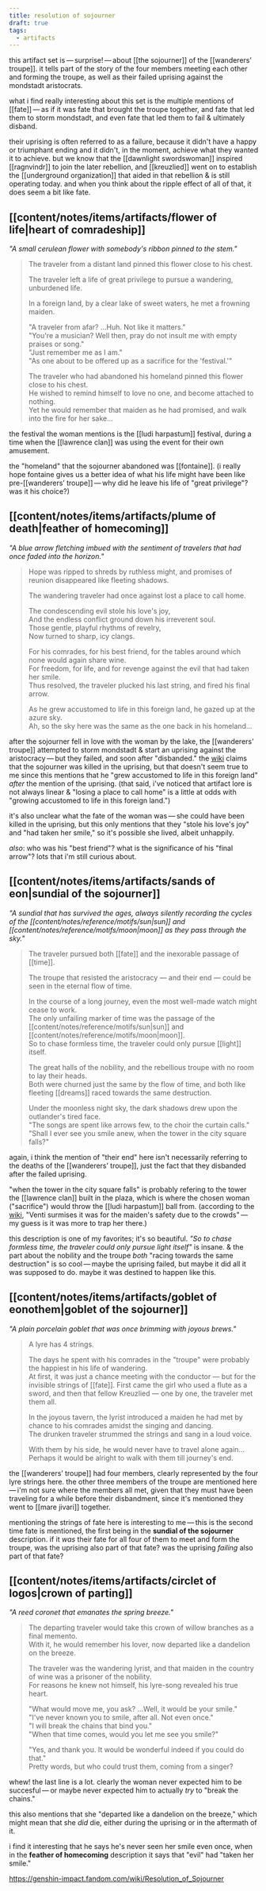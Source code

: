 ```yaml
---
title: resolution of sojourner
draft: true
tags:
  - artifacts
---
```


this artifact set is — surprise! — about [[the sojourner]] of the [[wanderers’ troupe]]. it tells part of the story of the four members meeting each other and forming the troupe, as well as their failed uprising against the mondstadt aristocrats. 

what i find really interesting about this set is the multiple mentions of [[fate]] — as if it was fate that brought the troupe together, and fate that led them to storm mondstadt, and even fate that led them to fail & ultimately disband. 

their uprising is often referred to as a failure, because it didn't have a happy or triumphant ending and it didn't, in the moment, achieve what they wanted it to achieve. but we know that the [[dawnlight swordswoman]] inspired [[ragnvindr]] to join the later rebellion, and [[kreuzlied]] went on to establish the [[underground organization]] that aided in that rebellion & is still operating today. and when you think about the ripple effect of all of that, it does seem a bit like fate.

## [[content/notes/items/artifacts/flower of life|heart of comradeship]]
*"A small cerulean flower with somebody's ribbon pinned to the stem."*
> The traveler from a distant land pinned this flower close to his chest.
> 
> The traveler left a life of great privilege to pursue a wandering, unburdened life. 
> 
> In a foreign land, by a clear lake of sweet waters, he met a frowning maiden.
> 
> "A traveler from afar? ...Huh. Not like it matters."  
> "You're a musician? Well then, pray do not insult me with empty praises or song."  
> "Just remember me as I am."  
> "As one about to be offered up as a sacrifice for the 'festival.'"
> 
> The traveler who had abandoned his homeland pinned this flower close to his chest.  
> He wished to remind himself to love no one, and become attached to nothing.  
> Yet he would remember that maiden as he had promised, and walk into the fire for her sake...

the festival the woman mentions is the [[ludi harpastum]] festival, during a time when the [[lawrence clan]] was using the event for their own amusement.

the "homeland" that the sojourner abandoned was [[fontaine]]. (i really hope fontaine gives us a better idea of what his life might have been like pre-[[wanderers’ troupe]] — why did he leave his life of "great privilege"? was it his choice?)

## [[content/notes/items/artifacts/plume of death|feather of homecoming]]
*"A blue arrow fletching imbued with the sentiment of travelers that had once faded into the horizon."*
> Hope was ripped to shreds by ruthless might, and promises of reunion disappeared like fleeting shadows. 
> 
> The wandering traveler had once against lost a place to call home.
> 
> The condescending evil stole his love's joy,  
> And the endless conflict ground down his irreverent soul.  
> Those gentle, playful rhythms of revelry,  
> Now turned to sharp, icy clangs.
> 
> For his comrades, for his best friend, for the tables around which none would again share wine.  
> For freedom, for life, and for revenge against the evil that had taken her smile.  
> Thus resolved, the traveler plucked his last string, and fired his final arrow.
> 
> As he grew accustomed to life in this foreign land, he gazed up at the azure sky.  
> Ah, so the sky here was the same as the one back in his homeland...

after the sojourner fell in love with the woman by the lake, the [[wanderers’ troupe]] attempted to storm mondstadt & start an uprising against the aristocracy — but they failed, and soon after "disbanded." the [wiki](https://genshin-impact.fandom.com/wiki/Wanderer%27s_Troupe_(Faction)) claims that the sojourner was killed in the uprising, but that doesn't seem true to me since this mentions that he "grew accustomed to life in this foreign land" *after* the mention of the uprising. (that said, i've noticed that artifact lore is not always linear & "losing a place to call home" is a little at odds with "growing accustomed to life in this foreign land.")  

it's also unclear what the fate of the woman was — she could have been killed in the uprising, but this only mentions that they "stole his love's joy" and "had taken her smile," so it's possible she lived, albeit unhappily. 

*also*: who was his "best friend"? what is the significance of his "final arrow"? lots that i'm still curious about.

## [[content/notes/items/artifacts/sands of eon|sundial of the sojourner]]
*"A sundial that has survived the ages, always silently recording the cycles of the [[content/notes/reference/motifs/sun|sun]] and [[content/notes/reference/motifs/moon|moon]] as they pass through the sky."*
> The traveler pursued both [[fate]] and the inexorable passage of [[time]].  
> 
> The troupe that resisted the aristocracy — and their end — could be seen in the eternal flow of time.
> 
> In the course of a long journey, even the most well-made watch might cease to work.  
> The only unfailing marker of time was the passage of the [[content/notes/reference/motifs/sun|sun]] and [[content/notes/reference/motifs/moon|moon]].  
> So to chase formless time, the traveler could only pursue [[light]] itself.
> 
> The great halls of the nobility, and the rebellious troupe with no room to lay their heads.  
> Both were churned just the same by the flow of time, and both like fleeting [[dreams]] raced towards the same destruction.
> 
> Under the moonless night sky, the dark shadows drew upon the outlander's tired face.  
> "The songs are spent like arrows few, to the choir the curtain calls."  
> "Shall I ever see you smile anew, when the tower in the city square falls?"

again, i think the mention of "their end" here isn't necessarily referring to the deaths of the [[wanderers’ troupe]], just the fact that they disbanded after the failed uprising. 

"when the tower in the city square falls" is probably refering to the tower the [[lawrence clan]] built in the plaza, which is where the chosen woman ("sacrifice") would throw the [[ludi harpastum]] ball from. (according to the [wiki](https://genshin-impact.fandom.com/wiki/Ludi_Harpastum?so=search), "Venti surmises it was for the maiden's safety due to the crowds" — my guess is it was more to trap her there.) 

this description is one of my favorites; it's so beautiful. *"So to chase formless time, the traveler could only pursue light itself"* is insane. & the part about the nobility and the troupe *both* "racing towards the same destruction" is so cool — maybe the uprising failed, but maybe it did all it was supposed to do. maybe it was destined to happen like this. 

## [[content/notes/items/artifacts/goblet of eonothem|goblet of the sojourner]]
*"A plain porcelain goblet that was once brimming with joyous brews."*
> A lyre has 4 strings.  
> 
> The days he spent with his comrades in the "troupe" were probably the happiest in his life of wandering.  
> At first, it was just a chance meeting with the conductor — but for the invisible strings of [[fate]]. 
> First came the girl who used a flute as a sword, and then that fellow Kreuzlied — one by one, the traveler met them all.
> 
> In the joyous tavern, the lyrist introduced a maiden he had met by chance to his comrades amidst the singing and dancing.  
> The drunken traveler strummed the strings and sang in a loud voice.
> 
> With them by his side, he would never have to travel alone again...  
> Perhaps it would be alright to walk with them till journey's end.

the [[wanderers’ troupe]] had four members, clearly represented by the four lyre strings here. the other three members of the troupe are mentioned here — i'm not sure where the members all met, given that they must have been traveling for a while before their disbandment, since it's mentioned they went to [[mare jivari]] together. 

mentioning the strings of fate here is interesting to me — this is the second time fate is mentioned, the first being in the **sundial of the sojourner** description. if it *was* their fate for all four of them to meet and form the troupe, was the uprising also part of that fate? was the uprising *failing* also part of that fate? 

## [[content/notes/items/artifacts/circlet of logos|crown of parting]]
*"A reed coronet that emanates the spring breeze."*
> The departing traveler would take this crown of willow branches as a final memento.  
> With it, he would remember his lover, now departed like a dandelion on the breeze.
> 
> The traveler was the wandering lyrist, and that maiden in the country of wine was a prisoner of the nobility.  
> For reasons he knew not himself, his lyre-song revealed his true heart.
> 
> "What would move me, you ask? ...Well, it would be your smile."  
> "I've never known you to smile, after all. Not even once."  
> "I will break the chains that bind you."  
> "When that time comes, would you let me see you smile?"
> 
> "Yes, and thank you. It would be wonderful indeed if you could do that."  
> Pretty words, but who could trust them, coming from a singer?

whew! the last line is a lot. clearly the woman never expected him to be succesful — or maybe never expected him to actually *try* to "break the chains." 

this also mentions that she "departed like a dandelion on the breeze," which might mean that she *did* die, either during the uprising or in the aftermath of it. 

i find it interesting that he says he's never seen her smile even once, when in the **feather of homecoming** description it says that "evil" had "taken her smile." 

https://genshin-impact.fandom.com/wiki/Resolution_of_Sojourner